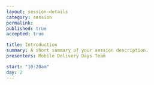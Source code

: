 ```yaml
---
layout: session-details
category: session
permalink:
published: true
accepted: true

title: Introduction
summary: A short summary of your session description.
presenters: Mobile Delivery Days Team

start: "10:20am"
day: 2
---
```


